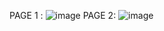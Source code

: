 PAGE 1 :
![image](https://user-images.githubusercontent.com/98108717/230790326-16c1b189-3945-4479-b8db-19895ba25434.png)
PAGE 2:
![image](https://user-images.githubusercontent.com/98108717/230790351-733afeec-1424-44b0-b118-4d45c60770b0.png)

